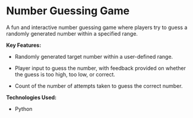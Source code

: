 # Number Guessing Game
A fun and interactive number guessing game where players try to guess a randomly generated number within a specified range.

**Key Features:**

* Randomly generated target number within a user-defined range.

* Player input to guess the number, with feedback provided on whether the guess is too high, too low, or correct.

* Count of the number of attempts taken to guess the correct number.

**Technologies Used:**

* Python
